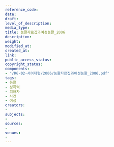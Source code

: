 ```yaml
---
reference_code: 
date: 
draft: 
level_of_description: 
media_type: 
title: 농활자료집과여성농활_2006
description: 
weight: 
modified_at: 
created_at: 
link: 
public_access_status: 
copyright_status: 
components:
- "/RG-02-서여대협/2006/농활자료집과여성농활_2006.pdf"
tags:
- 농활
- 성폭력
- 피해자
- 사건
- 여성
creators:
- 
subjects:
- 
sources:
- 
venues:
- 
---
```

